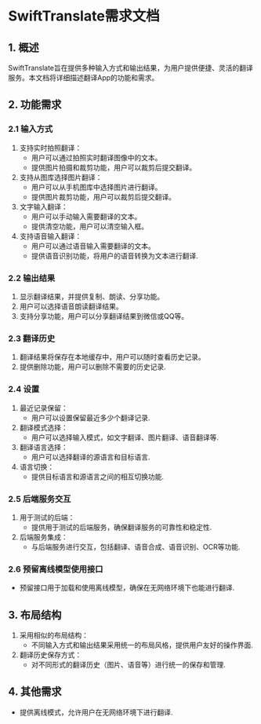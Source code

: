 # SwiftTranslate需求文档

## 1. 概述
SwiftTranslate旨在提供多种输入方式和输出结果，为用户提供便捷、灵活的翻译服务。本文档将详细描述翻译App的功能和需求。

## 2. 功能需求
### 2.1 输入方式
1. 支持实时拍照翻译：
   - 用户可以通过拍照实时翻译图像中的文本。
   - 提供图片拍摄和裁剪功能，用户可以裁剪后提交翻译。
2. 支持从图库选择图片翻译：
   - 用户可以从手机图库中选择图片进行翻译。
   - 提供图片裁剪功能，用户可以裁剪后提交翻译。
3. 文字输入翻译：
   - 用户可以手动输入需要翻译的文本。
   - 提供清空功能，用户可以清空输入框。
4. 支持语音输入翻译：
   - 用户可以通过语音输入需要翻译的文本。
   - 提供语音识别功能，将用户的语音转换为文本进行翻译.

### 2.2 输出结果
1. 显示翻译结果，并提供复制、朗读、分享功能。
2. 用户可以选择语音朗读翻译结果。
3. 支持分享功能，用户可以分享翻译结果到微信或QQ等。

### 2.3 翻译历史
1. 翻译结果将保存在本地缓存中，用户可以随时查看历史记录。
2. 提供删除功能，用户可以删除不需要的历史记录.

### 2.4 设置
1. 最近记录保留：
   - 用户可以设置保留最近多少个翻译记录.
2. 翻译模式选择：
   - 用户可以选择输入模式，如文字翻译、图片翻译、语音翻译等.
3. 翻译语言选择：
   - 用户可以选择翻译的源语言和目标语言.
4. 语言切换：
   - 提供目标语言和源语言之间的相互切换功能.

### 2.5 后端服务交互
1. 用于测试的后端：
   - 提供用于测试的后端服务，确保翻译服务的可靠性和稳定性.
2. 后端服务集成：
   - 与后端服务进行交互，包括翻译、语音合成、语音识别、OCR等功能.

### 2.6 预留离线模型使用接口
   - 预留接口用于加载和使用离线模型，确保在无网络环境下也能进行翻译.

## 3. 布局结构
1. 采用相似的布局结构：
   - 不同输入方式和输出结果采用统一的布局风格，提供用户友好的操作界面.
2. 翻译历史保存方式：
   - 对不同形式的翻译历史（图片、语音等）进行统一的保存和管理.

## 4. 其他需求
   - 提供离线模式，允许用户在无网络环境下进行翻译.
